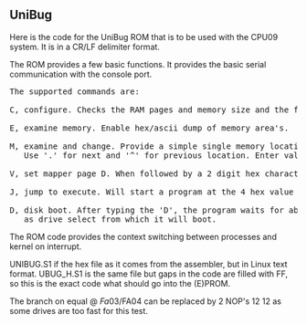 ## UniBug

Here is the code for the UniBug ROM that is to be used with the CPU09 system. It is in a CR/LF delimiter format.

The ROM provides a few basic functions. It provides the basic serial communication with the console port.

<pre>
The supported commands are:

C, configure. Checks the RAM pages and memory size and the functioning of the system timer

E, examine memory. Enable hex/ascii dump of memory area's.

M, examine and change. Provide a simple single memory location show, next, previous and change function
   Use '.' for next and '^' for previous location. Enter valid hex to change byte content.
   
V, set mapper page D. When followed by a 2 digit hex character that page is mapped in at $D000-$DFFF.

J, jump to execute. Will start a program at the 4 hex value typed after the 'J'. 

D, disk boot. After typing the 'D', the program waits for about 2 seconds, In that time a '0' or '1' may be typed
   as drive select from which it will boot.
</pre>

The ROM code provides the context switching between processes and kernel on interrupt.

UNIBUG.S1 if the hex file as it comes from the assembler, but in Linux text format. 
UBUG_H.S1 is the same file but gaps in the code are filled with FF, so this is the exact
code what should go into the (E)PROM.

The branch on equal @ $Fa03/$FA04 can be replaced by 2 NOP's  12 12  as some drives are too fast for this test.

